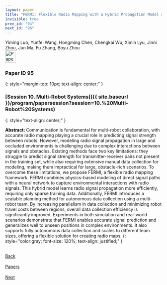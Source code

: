 ```yaml
---
layout: paper
title: "FERMI: Flexible Radio Mapping with a Hybrid Propagation Model and Scalable Autonomous Data Collection"
invisible: true
prev_id: "94"
next_id: "96"
---
```

<div class="paper-authors">
  <div class="paper-author-box">
    <div class="paper-author-name">Yiming Luo, Yunfei Wang, Hongming Chen, Chengkai Wu, Ximin Lyu, Jinni Zhou, Jun Ma, Fu Zhang, Boyu Zhou</div>
    <div class="paper-author-uni"></div>
  </div>
</div>

<div class="paper-pdf">
  <div>
    <a href="https://www.roboticsproceedings.org/rss21/p095.pdf" title="Download PDF" target="_blank">
      <img src="{{ site.baseurl }}/images/paper_link_cardinal_red.png" alt="Paper PDF" width="33" height="40" />
    </a>
  </div>
</div>

### Paper ID 95
{: style="margin-top: 10px; text-align: center;" }

### [Session 10. Multi-Robot Systems]({{ site.baseurl }}/program/papersession?session=10.%20Multi-Robot%20Systems)
{: style="text-align: center;" }

<b style="color: black;">Abstract: </b>Communication is fundamental for multi-robot collaboration, with accurate radio mapping playing a crucial role in predicting signal strength between robots. However, modeling radio signal propagation in large and occluded environments is challenging due to complex interactions between signals and obstacles. Existing methods face two key limitations: they struggle to predict signal strength for transmitter-receiver pairs not present in the training set, while also requiring extensive manual data collection for modeling, making them impractical for large, obstacle-rich scenarios. To overcome these limitations, we propose FERMI, a flexible radio mapping framework. FERMI combines physics-based modeling of direct signal paths with a neural network to capture environmental interactions with radio signals. This hybrid model learns radio signal propagation more efficiently, requiring only sparse training data. Additionally, FERMI introduces a scalable planning method for autonomous data collection using a multi-robot team. By increasing parallelism in data collection and minimizing robot travel costs between regions, overall data collection efficiency is significantly improved. Experiments in both simulation and real-world scenarios demonstrate that FERMI enables accurate signal prediction and generalizes well to unseen positions in complex environments. It also supports fully autonomous data collection and scales to different team sizes, offering a flexible solution for creating radio maps.
{: style="color:gray; font-size: 120%; text-align: justified;" }

<div class="paper-menu">
  <div class="paper-menu-inner">
    <a href="{{ site.baseurl }}/program/papers/94/" title="Previous Paper">
            <div class="paper-menu-icon">
                <i class="fa fa-chevron-left"></i><br>
                <span class="paper-menu-label">Back</span>
            </div>
        </a>
    <a href="{{ site.baseurl }}/program/papers" title="All Papers">
      <div class="paper-menu-icon">
        <i class="fa fa-list"></i><br>
        <span class="paper-menu-label">Papers</span>
      </div>
    </a>
    <a href="{{ site.baseurl }}/program/papers/96/" title="Next Paper">
            <div class="paper-menu-icon">
                <i class="fa fa-chevron-right"></i><br>
                <span class="paper-menu-label">Next</span>
            </div>
        </a>
  </div>
</div>

